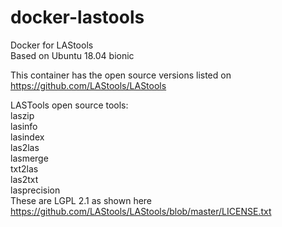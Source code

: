 # docker-lastools
Docker for LAStools  
Based on Ubuntu 18.04 bionic  

This container has the open source versions listed on https://github.com/LAStools/LAStools  

LASTools open source tools:  
laszip  
lasinfo  
lasindex  
las2las  
lasmerge  
txt2las  
las2txt  
lasprecision  
These are LGPL 2.1 as shown here https://github.com/LAStools/LAStools/blob/master/LICENSE.txt
